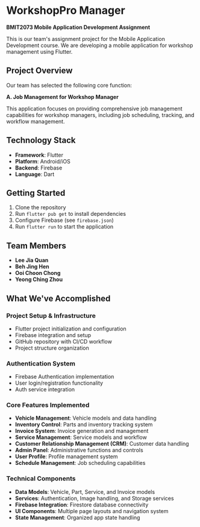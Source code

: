 # WorkshopPro Manager

**BMIT2073 Mobile Application Development Assignment**

This is our team's assignment project for the Mobile Application Development course. We are developing a mobile application for workshop management using Flutter.

## Project Overview

Our team has selected the following core function:

**A. Job Management for Workshop Manager**

This application focuses on providing comprehensive job management capabilities for workshop managers, including job scheduling, tracking, and workflow management.

## Technology Stack

- **Framework**: Flutter
- **Platform**: Android/iOS
- **Backend**: Firebase
- **Language**: Dart

## Getting Started

1. Clone the repository
2. Run `flutter pub get` to install dependencies
3. Configure Firebase (see `firebase.json`)
4. Run `flutter run` to start the application

## Team Members

- **Lee Jia Quan**
- **Beh Jing Hen**
- **Ooi Choon Chong**
- **Yeong Ching Zhou**

## What We've Accomplished

### Project Setup & Infrastructure
- Flutter project initialization and configuration
- Firebase integration and setup
- GitHub repository with CI/CD workflow
- Project structure organization

### Authentication System
- Firebase Authentication implementation
- User login/registration functionality
- Auth service integration

### Core Features Implemented
- **Vehicle Management**: Vehicle models and data handling
- **Inventory Control**: Parts and inventory tracking system
- **Invoice System**: Invoice generation and management
- **Service Management**: Service models and workflow
- **Customer Relationship Management (CRM)**: Customer data handling
- **Admin Panel**: Administrative functions and controls
- **User Profile**: Profile management system
- **Schedule Management**: Job scheduling capabilities

### Technical Components
- **Data Models**: Vehicle, Part, Service, and Invoice models
- **Services**: Authentication, Image handling, and Storage services
- **Firebase Integration**: Firestore database connectivity
- **UI Components**: Multiple page layouts and navigation system
- **State Management**: Organized app state handling
